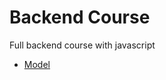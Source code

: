 # Backend Course

Full backend course with javascript

- [Model](https://app.eraser.io/workspace/YtPqZ1VogxGy1jzIDkzj)